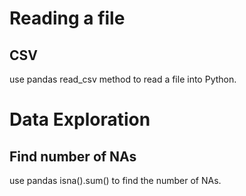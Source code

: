 # Reading a file 

## CSV 

use pandas read_csv method to read a file into Python. 

# Data Exploration 

## Find number of NAs 

use pandas isna().sum() to find the number of NAs. 



